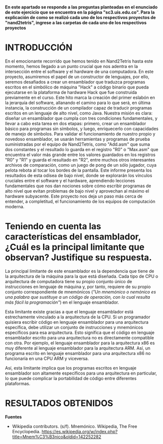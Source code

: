 **En este apartado se responde a las preguntas planteadas en el enunciado de este ejercicio que se encuentra en la página "sc3.uis.edu.co". 
Para la explicación de como se realizó cada uno de los respectivos proyectos de "nand2tetris", ingrese a las carpetas de cada uno de los respectivos proyectos**

# INTRODUCCIÓN
En el emocionante recorrido que hemos tenido en Nand2Tetris hasta este momento, hemos llegado a un punto crucial que nos adentra en la intersección entre el software y el hardware de una computadora. En este proyecto, asumiremos el papel de un constructor de lenguajes, por ello, seremos desafiados a crear un ensamblador que traduzca programas escritos en el simbólico de máquina "Hack" a código binario que pueda ejecutarse en la plataforma de hardware Hack que fue construida previamente en el curso. Este hito marca la creación del primer eslabón en la jerarquía del software, allanando el camino para lo que será, en última instancia, la construcción de un compilador capaz de traducir programas escritos en un lenguaje de alto nivel, como Java. Nuestra misión es clara: diseñar un ensamblador que cumpla con tres condiciones fundamentales, y llevar a cabo esta tarea en dos etapas: primero, crear un ensamblador básico para programas sin símbolos, y luego, enriquecerlo con capacidades de manejo de símbolos. Para validar el funcionamiento de nuestro propio y novedoso ensamblador, se usarán herramientas y programas de prueba suministradas por el equipo de Nand2Tetris, como "Add.asm" que suma dos constantes y el resultado lo guarda en el registro "R0" o "Max.asm" que encuentra el valor más grande entre los valores guardados en los registros "R0" y "R1" y guarda el resultado en "R2", entre muchos otros interesantes archivos de comparación, como un juego de pong de un sólo jugador, cuya pelota rebota al tocar los bordes de la pantalla. Este informe presenta los resultados de esta odisea de bajo nivel, donde se explorarán los vínculos cruciales entre el software y el hardware, aprendiendo lecciones fundamentales que nos dan nociones sobre cómo escribir programas de alto nivel que evitan problemas de bajo nivel y aprovechan al máximo el hardware subyacente. Este proyecto nos deja un paso más cerca de entender, a completitud, el funcionamiento de los equipos de computación moderna.

# Teniendo en cuenta las características del ensamblador, ¿Cuál es la principal limitante que observan? Justifique su respuesta.

La principal limitante de este ensamblador es la dependencia que tiene de la arquitectura de la máquina para la que está diseñada. Cada tipo de CPU o arquitectura de computadora tiene su propio conjunto único de instrucciones en lenguaje de máquina y, por tanto, requiere de su propio conjunto correspondiente de mnemónicos (*"Un mnemónico o nemónico es una palabra que sustituye a un código de operación, con lo cual resulta más fácil la programación"*) en el lenguaje ensamblador.

Esta limitante existe gracias a que el lenguaje ensamblador está estrechamente vinculado a la arquitectura de la CPU. Si un programador quisiera escribir código en lenguaje ensamblador para una arquitectura específica, debe utilizar un conjunto de instrucciones y mnemónicos específicos para esa arquitectura. Esto significa que el código en lenguaje ensamblador escrito para una arquitectura no es directamente compatible con otra. Por ejemplo, el lenguaje ensamblador para la arquitectura x86 es muy diferente al lenguaje ensamblador para la arquitectura ARM. Así, un programa escrito en lenguaje ensamblador para una arquitectura x86 no funcionaría en una CPU ARM y viceversa.

Así, esta limitante implica que los programas escritos en lenguaje ensamblador son altamente específicos para una arquitectura en particular, lo que puede complicar la portabilidad de código entre diferentes plataformas.


# RESULTADOS OBTENIDOS


**Fuentes**
- Wikipedia contributors. (s/f). Mnemónico. Wikipedia, The Free Encyclopedia. https://es.wikipedia.org/w/index.php?title=Mnem%C3%B3nico&oldid=142252282

